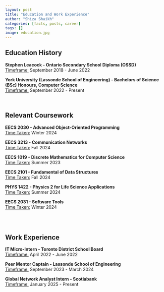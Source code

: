 ```yaml
---
layout: post
title: "Education and Work Experience"
author: "Shiza Shaikh"
categories: [facts, posts, career]
tags: []
image: education.jpg
---
```


## Education History
**Stephen Leacock - Ontario Secondary School Diploma (OSSD)**<br/>
<ins>Timeframe:</ins> September 2018 - June 2022<br/>

**York University (Lassonde School of Engineering) - Bachelors of Science (BSc) Honours, Computer Science**<br/>
<ins>Timeframe:</ins> September 2022 - Present<br/>

<br/>

## Relevant Coursework
**EECS 2030 - Advanced Object-Oriented Programming** <br/>
<ins>Time Taken:</ins> Winter 2024<br/>

**EECS 3213 - Communication Networks** <br/>
<ins>Time Taken:</ins> Fall 2024<br/>

**EECS 1019 - Discrete Mathematics for Computer Science**<br/>
<ins>Time Taken:</ins> Summer 2023<br/>

**EECS 2101 - Fundamental of Data Structures**<br/>
<ins>Time Taken:</ins> Fall 2024<br/>

**PHYS 1422 - Physics 2 for Life Science Applications**<br/>
<ins>Time Taken:</ins> Summer 2024<br/>

**EECS 2031 - Software Tools**<br/>
<ins>Time Taken:</ins> Winter 2024<br/>

<br/>
<br/>

## Work Experience
**IT Micro-Intern - Toronto District School Board**
<br/><ins>Timeframe:</ins> April 2022 - June 2022<br/>

**Peer Mentor Captain - Lassonde School of Engineering**
<br/><ins>Timeframe:</ins> September 2023 - March 2024<br/>

**Global Network Analyst Intern - Scotiabank**
<br/><ins>Timeframe:</ins> January 2025 - Present<br/>
